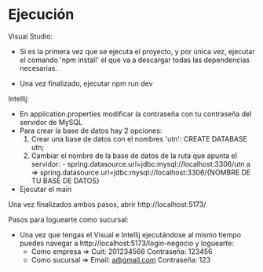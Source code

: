 # Ejecución

Visual Studio:
  - Si es la primera vez que se ejecuta el proyecto, y por única vez, ejecutar el
      comando 'npm install' el que va a descargar todas las dependencias necesarias.

  - Una vez finalizado, ejecutar npm run dev

Intellij: 
  - En application.properties modificar la contraseña con tu contraseña del servidor de MySQL
  - Para crear la base de datos hay 2 opciones:
      1) Crear una base de datos con el nombres 'utn': CREATE DATABASE utn;
      2) Cambiar el nombre de la base de datos de la ruta que apunta el servidor:
        - spring.datasource.url=jdbc:mysql://localhost:3306/utn a => spring.datasource.url=jdbc:mysql://localhost:3306/{NOMBRE DE TU BASE DE DATOS}
  - Ejecutar el main

Una vez finalizados ambos pasos, abrir http://localhost:5173/

Pasos para loguearte como sucursal:
  - Una vez que tengas el Visual e Intellij ejecutándose al mismo tiempo puedes navegar a http://localhost:5173/login-negocio y loguearte:
    - Como empresa => Cuit: 201234566 Contraseña: 123456
    - Como sucursal => Email: a@gmail.com Contraseña: 123 
